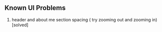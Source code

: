 ## Known UI Problems

1. header and about me section spacing ( try zooming out and zooming in) [solved]
